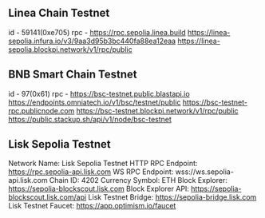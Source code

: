## Linea Chain Testnet
id - 59141(0xe705)
rpc - https://rpc.sepolia.linea.build
https://linea-sepolia.infura.io/v3/9aa3d95b3bc440fa88ea12eaa
https://linea-sepolia.blockpi.network/v1/rpc/public


## BNB Smart Chain Testnet
id - 97(0x61)
rpc - <https://bsc-testnet.public.blastapi.io>
<https://endpoints.omniatech.io/v1/bsc/testnet/public>
<https://bsc-testnet-rpc.publicnode.com>
<https://bsc-testnet.blockpi.network/v1/rpc/public>
<https://public.stackup.sh/api/v1/node/bsc-testnet>

## Lisk Sepolia Testnet
Network Name:	Lisk Sepolia Testnet
HTTP RPC Endpoint:	https://rpc.sepolia-api.lisk.com
WS RPC Endpoint:	wss://ws.sepolia-api.lisk.com
Chain ID:	4202
Currency Symbol:	ETH
Block Explorer:	https://sepolia-blockscout.lisk.com
Block Explorer API:	https://sepolia-blockscout.lisk.com/api
Lisk Testnet Bridge:	https://sepolia-bridge.lisk.com
Lisk Testnet Faucet:	https://app.optimism.io/faucet

